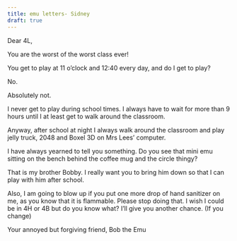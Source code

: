 ```yaml
---
title: emu letters- Sidney
draft: true
---
```


Dear 4L,

You are the worst of the worst class ever!

You get to play at 11 o’clock and 12:40 every day, and do I get to play?

No.

Absolutely not.

I never get to play during school times. I always have to wait for more than 9 hours until I at least get to walk around the classroom.

Anyway, after school at night I always walk around the classroom and play jelly truck, 2048 and Boxel 3D on Mrs Lees’ computer.

I have always yearned to tell you something. Do you see that mini emu sitting on the bench behind the coffee mug and the circle thingy?

That is my brother Bobby. I really want you to bring him down so that I can play with him after school.

Also, I am going to blow up if you put one more drop of hand sanitizer on me, as you know that it is flammable. Please stop doing that. I wish I could be in 4H or 4B but do you know what? I’ll give you another chance. (If you change)

 
Your annoyed but forgiving friend,
Bob the Emu

